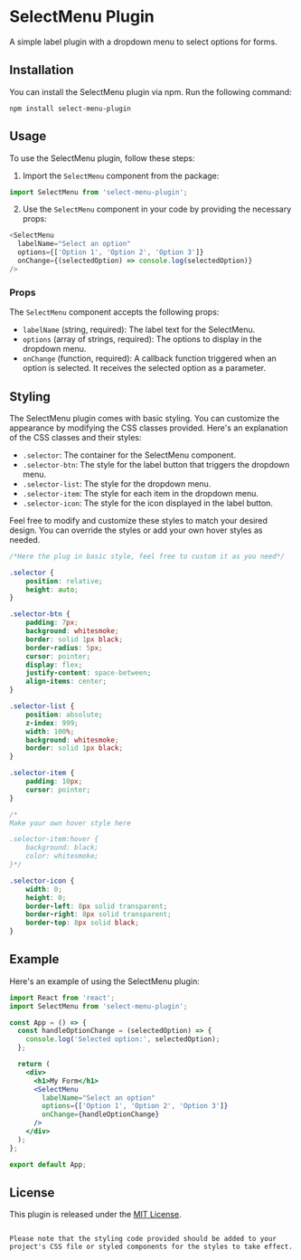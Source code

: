 # SelectMenu Plugin

A simple label plugin with a dropdown menu to select options for forms.

## Installation

You can install the SelectMenu plugin via npm. Run the following command:

```
npm install select-menu-plugin
```

## Usage

To use the SelectMenu plugin, follow these steps:

1. Import the `SelectMenu` component from the package:

```javascript
import SelectMenu from 'select-menu-plugin';
```

2. Use the `SelectMenu` component in your code by providing the necessary props:

```javascript
<SelectMenu
  labelName="Select an option"
  options={['Option 1', 'Option 2', 'Option 3']}
  onChange={(selectedOption) => console.log(selectedOption)}
/>
```

### Props

The `SelectMenu` component accepts the following props:

- `labelName` (string, required): The label text for the SelectMenu.
- `options` (array of strings, required): The options to display in the dropdown menu.
- `onChange` (function, required): A callback function triggered when an option is selected. It receives the selected option as a parameter.

## Styling

The SelectMenu plugin comes with basic styling. You can customize the appearance by modifying the CSS classes provided. Here's an explanation of the CSS classes and their styles:

- `.selector`: The container for the SelectMenu component.
- `.selector-btn`: The style for the label button that triggers the dropdown menu.
- `.selector-list`: The style for the dropdown menu.
- `.selector-item`: The style for each item in the dropdown menu.
- `.selector-icon`: The style for the icon displayed in the label button.

Feel free to modify and customize these styles to match your desired design. You can override the styles or add your own hover styles as needed.

```css
/*Here the plug in basic style, feel free to custom it as you need*/

.selector {
    position: relative;
    height: auto;
}

.selector-btn {
    padding: 7px;
    background: whitesmoke;
    border: solid 1px black;
    border-radius: 5px;
    cursor: pointer;
    display: flex;
    justify-content: space-between;
    align-items: center;
}

.selector-list {
    position: absolute;
    z-index: 999;
    width: 100%;
    background: whitesmoke;
    border: solid 1px black;
}

.selector-item {
    padding: 10px;
    cursor: pointer;
}

/*
Make your own hover style here

.selector-item:hover {
    background: black;
    color: whitesmoke;
}*/

.selector-icon {
    width: 0;
    height: 0;
    border-left: 8px solid transparent;
    border-right: 8px solid transparent;
    border-top: 8px solid black;
}

```

## Example

Here's an example of using the SelectMenu plugin:

```jsx
import React from 'react';
import SelectMenu from 'select-menu-plugin';

const App = () => {
  const handleOptionChange = (selectedOption) => {
    console.log('Selected option:', selectedOption);
  };

  return (
    <div>
      <h1>My Form</h1>
      <SelectMenu
        labelName="Select an option"
        options={['Option 1', 'Option 2', 'Option 3']}
        onChange={handleOptionChange}
      />
    </div>
  );
};

export default App;
```

## License

This plugin is released under the [MIT License](https://opensource.org/licenses/MIT).
```

Please note that the styling code provided should be added to your project's CSS file or styled components for the styles to take effect.
